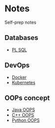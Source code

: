 # Notes
Self-prep notes


## Databases
<ul>
    <li><a href="https://divyap09.github.io/Notes/Database/PL%20SQL" target="_blank" alt="PL SQL">PL SQL</a></li>
</ul>

## DevOps
<ul>
    <li><a href="https://divyap09.github.io/Notes/DevOps/Docker" target="_blank" alt="Docker">Docker</a></li>
    <li><a href="https://divyap09.github.io/Notes/DevOps/Kubernetes" target="_blank" alt="Kubernetes">Kubernetes</a></li>
</ul>


## OOPs concept
<ul>
    <li><a href="https://divyap09.github.io/Notes/OOPs/Java%20OOPS" target="_blank" alt="Java OOPs">Java OOPS</a></li>
    <li><a href="https://divyap09.github.io/Notes/OOPs/C%2B%2B%20OOPS" target="_blank" alt="C++ OOPS">C++ OOPS</a></li>
    <li><a href="https://divyap09.github.io/Notes/OOPs/Python%20OOPS" target="_blank" alt="Python OOPs">Python OOPS</a></li>
</ul>


